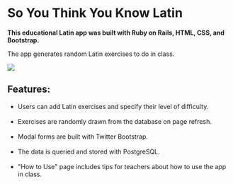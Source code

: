 <h1>So You Think You Know Latin</h1>

<b>This educational Latin app was built with Ruby on Rails, HTML, CSS, and Bootstrap.</b>

The app generates random Latin exercises to do in class.

<img src="http://www.kellylougheed.com/images/projects/latin.png"/>

<h2>Features:</h2>

<ul>
<li> Users can add Latin exercises and specify their level of difficulty.</li><br/>

<li> Exercises are randomly drawn from the database on page refresh.</li><br/>

<li> Modal forms are built with Twitter Bootstrap.</li><br/>

<li> The data is queried and stored with PostgreSQL.</li><br/>

<li> "How to Use" page includes tips for teachers about how to use the app in class.</li><br/>
</ul>

